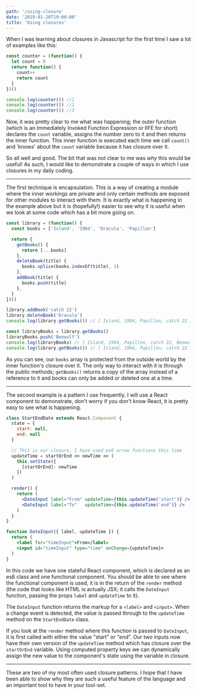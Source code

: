 ```yaml
---
path: '/using-closure'
date: '2019-01-20T19:00:00'
title: 'Using closures'
---
```


When I was learning about closures in Javascript for the first time I saw a lot of examples like this:

```javascript
const counter = (function() {
  let count = 0
  return function() {
    count++
    return count
  }
})()

console.log(counter()) //1
console.log(counter()) //2
console.log(counter()) //3
```

Now, it was pretty clear to me what was happening; the outer function (which is an Immediately Invoked Function Expression or IIFE for short) declares the `count` variable, assigns the number zero to it and then returns the inner function. This inner function is executed each time we call `count()` and 'knows' about the `count` variable because it has closure over it.

So all well and good. The bit that was not clear to me was _why_ this would be useful! As such, I would like to demonstrate a couple of ways in which I use closures in my daily coding.

---

The first technique is encapsulation. This is a way of creating a module where the inner workings are private and only certain methods are exposed for other modules to interact with them. It is exactly what is happening in the example above but it is (hopefully!) easier to see why it is useful when we look at some code which has a bit more going on.

```javascript
const library = (function() {
  const books = ['Island', '1984', 'Dracula', 'Papillon']

  return {
    getBooks() {
      return [...books]
    },
    deleteBook(title) {
      books.splice(books.indexOf(title), 1)
    },
    addBook(title) {
      books.push(title)
    },
  }
})()

library.addBook('catch 22')
library.deleteBook('Dracula')
console.log(library.getBooks()) // [ Island, 1984, Papillon, catch 22 ]

const libraryBooks = library.getBooks()
libraryBooks.push('Beowulf')
console.log(libraryBooks) // [ Island, 1984, Papillon, catch 22, Beowulf ]
console.log(library.getBooks()) // [ Island, 1984, Papillon, catch 22 ]
```

As you can see, our `books` array is protected from the outside world by the inner function's closure over it. The only way to interact with it is through the public methods; `getBooks()` returns a copy of the array instead of a reference to it and books can only be added or deleted one at a time.

---

The second example is a pattern I use frequently. I will use a React component to demonstrate, don't worry if you don't know React, it is pretty easy to see what is happening.

```jsx
class StartEndDate extends React.Component {
  state = {
    start: null,
    end: null
  }

  // This is our closure, I have used es6 arrow functions this time
  updateTime = startOrEnd => newTime => (
    this.setState({
      [startOrEnd]: newTime
    })
  )

  render() {
    return (
      <DateInput label="From" updateTime={this.updateTime('start')} />
      <DateInput label="To"   updateTime={this.updateTime('end')} />
    )
  }
}

function DateInput({ label, updateTime }) {
  return (
    <label for="timeInput">From</label>
    <input id="timeInput" type="time" onChange={updateTime}>
  )
}
```

In this code we have one stateful React component, which is declared as an es6 class and one functional component. You should be able to see where the functional component is used, it is in the return of the `render` method (the code that looks like HTML is actually JSX; it calls the `DateInput` function, passing the props `label` and `updateTime` to it).

The `DateInput` function returns the markup for a `<label>` and `<input>`. When a change event is detected, the value is passed through to the `updateTime` method on the `StartEndDate` class.

If you look at the `render` method where this function is passed to `DateInput`, it is first called with either the value "start" or "end". Our two inputs now have their own version of the `updateTime` method which has closure over the `startOrEnd` variable. Using computed property keys we can dynamically assign the new value to the component's state using the variable in closure.

---

These are two of my most often used closure patterns. I hope that I have been able to show why they are such a useful feature of the language and an important tool to have in your tool-set.
